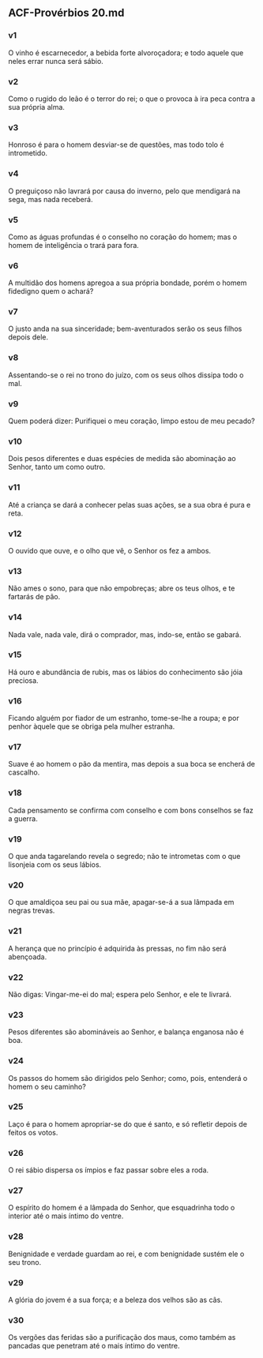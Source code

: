 ## ACF-Provérbios 20.md
### v1
 O vinho é escarnecedor, a bebida forte alvoroçadora; e todo aquele que neles errar nunca será sábio.
### v2
 Como o rugido do leão é o terror do rei; o que o provoca à ira peca contra a sua própria alma.
### v3
 Honroso é para o homem desviar-se de questões, mas todo tolo é intrometido.
### v4
 O preguiçoso não lavrará por causa do inverno, pelo que mendigará na sega, mas nada receberá.
### v5
 Como as águas profundas é o conselho no coração do homem; mas o homem de inteligência o trará para fora.
### v6
 A multidão dos homens apregoa a sua própria bondade, porém o homem fidedigno quem o achará?
### v7
 O justo anda na sua sinceridade; bem-aventurados serão os seus filhos depois dele.
### v8
 Assentando-se o rei no trono do juízo, com os seus olhos dissipa todo o mal.
### v9
 Quem poderá dizer: Purifiquei o meu coração, limpo estou de meu pecado?
### v10
 Dois pesos diferentes e duas espécies de medida são abominação ao Senhor, tanto um como outro.
### v11
 Até a criança se dará a conhecer pelas suas ações, se a sua obra é pura e reta.
### v12
 O ouvido que ouve, e o olho que vê, o Senhor os fez a ambos.
### v13
 Não ames o sono, para que não empobreças; abre os teus olhos, e te fartarás de pão.
### v14
 Nada vale, nada vale, dirá o comprador, mas, indo-se, então se gabará.
### v15
 Há ouro e abundância de rubis, mas os lábios do conhecimento são jóia preciosa.
### v16
 Ficando alguém por fiador de um estranho, tome-se-lhe a roupa; e por penhor àquele que se obriga pela mulher estranha.
### v17
 Suave é ao homem o pão da mentira, mas depois a sua boca se encherá de cascalho.
### v18
 Cada pensamento se confirma com conselho e com bons conselhos se faz a guerra.
### v19
 O que anda tagarelando revela o segredo; não te intrometas com o que lisonjeia com os seus lábios.
### v20
 O que amaldiçoa seu pai ou sua mãe, apagar-se-á a sua lâmpada em negras trevas.
### v21
 A herança que no princípio é adquirida às pressas, no fim não será abençoada.
### v22
 Não digas: Vingar-me-ei do mal; espera pelo Senhor, e ele te livrará.
### v23
 Pesos diferentes são abomináveis ao Senhor, e balança enganosa não é boa.
### v24
 Os passos do homem são dirigidos pelo Senhor; como, pois, entenderá o homem o seu caminho?
### v25
 Laço é para o homem apropriar-se do que é santo, e só refletir depois de feitos os votos.
### v26
 O rei sábio dispersa os ímpios e faz passar sobre eles a roda.
### v27
 O espírito do homem é a lâmpada do Senhor, que esquadrinha todo o interior até o mais íntimo do ventre.
### v28
 Benignidade e verdade guardam ao rei, e com benignidade sustém ele o seu trono.
### v29
 A glória do jovem é a sua força; e a beleza dos velhos são as cãs.
### v30
 Os vergões das feridas são a purificação dos maus, como também as pancadas que penetram até o mais íntimo do ventre.
